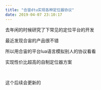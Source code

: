 ```yaml
---
title: "合宙dtu实现各种定位器协议"
date: 2019-04-07 23:10:17
---
```


<p>去年闲的时候研究了下常见的定位平台的开发</p><p>最近发现合宙的产品很不错</p><p>所以用合宙的平台lua语言模拟别人的协议看看</p><p>实现性价比超高的自制定位器方案</p><p><br></p><p>这个后续会更新的</p>